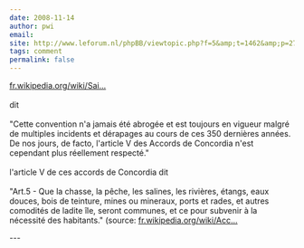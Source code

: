 ```yaml
---
date: 2008-11-14
author: pwi
email: 
site: http://www.leforum.nl/phpBB/viewtopic.php?f=5&amp;t=1462&amp;p=276316#p276316
tags: comment
permalink: false
---
```


<p><a href="http://fr.wikipedia.org/wiki/Saint-Martin_(%C3%AEle)" title="http://fr.wikipedia.org/wiki/Saint-Martin_(%C3%AEle)" rel="nofollow">fr.wikipedia.org/wiki/Sai...</a><br />
<br />
dit<br />
<br />
&quot;Cette convention n'a jamais été abrogée et est toujours en vigueur malgré de multiples incidents et dérapages au cours de ces 350 dernières années. De nos jours, de facto, l'article V des Accords de Concordia n'est cependant plus réellement respecté.&quot;<br />
<br />
l'article V de ces accords de Concordia dit<br />
<br />
&quot;Art.5 - Que la chasse, la pêche, les salines, les rivières, étangs, eaux douces, bois de teinture, mines ou mineraux, ports et rades, et autres comodités de ladite île, seront communes, et ce pour subvenir à la nécessité des habitants.&quot; (source: <a href="http://fr.wikipedia.org/wiki/Accords_de_Concordia)" title="http://fr.wikipedia.org/wiki/Accords_de_Concordia)" rel="nofollow">fr.wikipedia.org/wiki/Acc...</a></p>
---